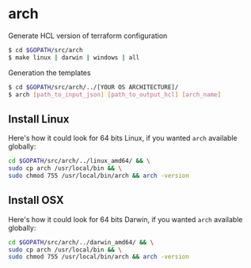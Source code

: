 # arch

Generate HCL version of terraform configuration

```sh
$ cd $GOPATH/src/arch
$ make linux | darwin | windows | all
```

Generation the templates

```sh
$ cd $GOPATH/src/arch/../[YOUR OS ARCHITECTURE]/
$ arch [path_to_input_json] [path_to_output_hcl] [arch_name]
```

## Install Linux

Here's how it could look for 64 bits Linux, if you wanted `arch` available globally:

```bash
cd $GOPATH/src/arch/../linux_amd64/ && \
sudo cp arch /usr/local/bin && \
sudo chmod 755 /usr/local/bin/arch && arch -version
```

## Install OSX

Here's how it could look for 64 bits Darwin, if you wanted `arch` available globally:

```bash
cd $GOPATH/src/arch/../darwin_amd64/ && \
sudo cp arch /usr/local/bin && \
sudo chmod 755 /usr/local/bin/arch && arch -version
```
